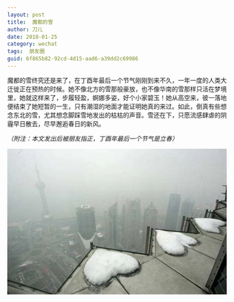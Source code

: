 ```yaml
---
layout: post
title:  魔都的雪
author:	刀儿
date: 2018-01-25
category: wechat
tags:  朋友圈
guid: 6f865b82-92cd-4d15-aad6-a39dd2c69986
---
```


魔都的雪终究还是来了，在丁酉年最后一个节气刚刚到来不久，一年一度的人类大迁徙正在预热的时候。她不像北方的雪那般豪放，也不像华南的雪那样只活在梦境里，她就这样来了，步履轻盈，婀娜多姿，好个小家碧玉！她从高空来，彼一落地便结束了她短暂的一生，只有潮湿的地面才能证明她真的来过。如此，倒真有些想念东北的雪，尤其想念脚踩雪地发出的枯枯的声音。雪还在下，只愿流感肆虐的阴霾早日散去，尽早邂逅春日的新风。

*（附注：本文发出后被朋友指正，丁酉年最后一个节气是立春）*


![](/assets/i/shanghai_snow/1.jpg)


